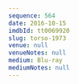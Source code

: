 ```yaml
---
sequence: 564
date: 2016-10-15
imdbId: tt0069920
slug: torso-1973
venue: null
venueNotes: null
medium: Blu-ray
mediumNotes: null
---
```

